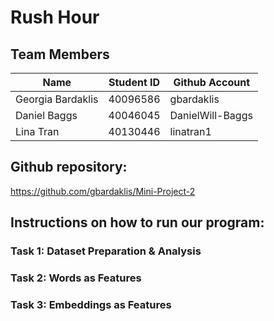 # Rush Hour

## Team Members
| Name               | Student ID    | Github Account   |
| -------------      | ------------- |-------------     |
| Georgia Bardaklis  | 40096586      | gbardaklis       |
| Daniel Baggs       | 40046045      | DanielWill-Baggs |
| Lina Tran          | 40130446      | linatran1        |

## Github repository:
https://github.com/gbardaklis/Mini-Project-2

## Instructions on how to run our program:


### Task 1: Dataset Preparation & Analysis


### Task 2: Words as Features


### Task 3: Embeddings as Features
